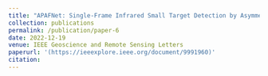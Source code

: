 ```yaml
---
title: "APAFNet: Single-Frame Infrared Small Target Detection by Asymmetric Patch Attention Fusion"
collection: publications
permalink: /publication/paper-6
date: 2022-12-19
venue: IEEE Geoscience and Remote Sensing Letters 
paperurl: '(https://ieeexplore.ieee.org/document/9991960)'
citation: 
---
```

